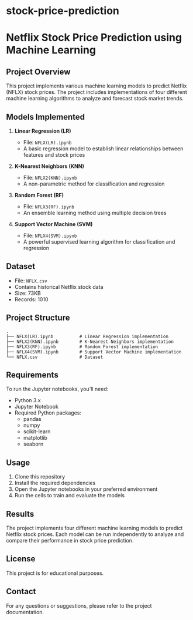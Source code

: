 # stock-price-prediction 
# Netflix Stock Price Prediction using Machine Learning

## Project Overview
This project implements various machine learning models to predict Netflix (NFLX) stock prices. The project includes implementations of four different machine learning algorithms to analyze and forecast stock market trends.

## Models Implemented
1. **Linear Regression (LR)**
   - File: `NFLX(LR).ipynb`
   - A basic regression model to establish linear relationships between features and stock prices

2. **K-Nearest Neighbors (KNN)**
   - File: `NFLX2(KNN).ipynb`
   - A non-parametric method for classification and regression

3. **Random Forest (RF)**
   - File: `NFLX3(RF).ipynb`
   - An ensemble learning method using multiple decision trees

4. **Support Vector Machine (SVM)**
   - File: `NFLX4(SVM).ipynb`
   - A powerful supervised learning algorithm for classification and regression

## Dataset
- File: `NFLX.csv`
- Contains historical Netflix stock data
- Size: 73KB
- Records: 1010

## Project Structure
```
.
├── NFLX(LR).ipynb          # Linear Regression implementation
├── NFLX2(KNN).ipynb        # K-Nearest Neighbors implementation
├── NFLX3(RF).ipynb         # Random Forest implementation
├── NFLX4(SVM).ipynb        # Support Vector Machine implementation
└── NFLX.csv                # Dataset
```

## Requirements
To run the Jupyter notebooks, you'll need:
- Python 3.x
- Jupyter Notebook
- Required Python packages:
  - pandas
  - numpy
  - scikit-learn
  - matplotlib
  - seaborn

## Usage
1. Clone this repository
2. Install the required dependencies
3. Open the Jupyter notebooks in your preferred environment
4. Run the cells to train and evaluate the models

## Results
The project implements four different machine learning models to predict Netflix stock prices. Each model can be run independently to analyze and compare their performance in stock price prediction.

## License
This project is for educational purposes.

## Contact
For any questions or suggestions, please refer to the project documentation. 
